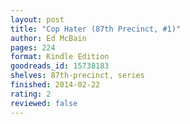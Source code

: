 ```yaml
---
layout: post
title: "Cop Hater (87th Precinct, #1)"
author: Ed McBain
pages: 224
format: Kindle Edition
goodreads_id: 15738183
shelves: 87th-precinct, series
finished: 2014-02-22
rating: 2
reviewed: false
---
```

